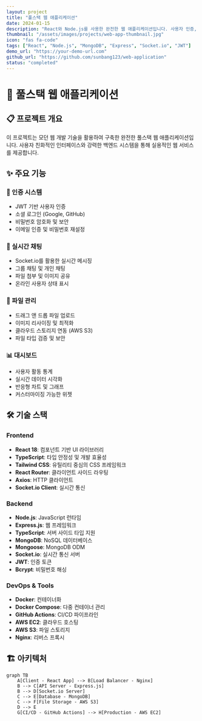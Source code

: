 ```yaml
---
layout: project
title: "풀스택 웹 애플리케이션"
date: 2024-01-15
description: "React와 Node.js를 사용한 완전한 웹 애플리케이션입니다. 사용자 인증, 실시간 채팅, 파일 업로드 등 다양한 기능을 포함합니다."
thumbnail: "/assets/images/projects/web-app-thumbnail.jpg"
icon: "fas fa-code"
tags: ["React", "Node.js", "MongoDB", "Express", "Socket.io", "JWT"]
demo_url: "https://your-demo-url.com"
github_url: "https://github.com/sunbang123/web-application"
status: "completed"
---
```


# 🚀 풀스택 웹 애플리케이션

## 📋 프로젝트 개요

이 프로젝트는 모던 웹 개발 기술을 활용하여 구축한 완전한 풀스택 웹 애플리케이션입니다. 사용자 친화적인 인터페이스와 강력한 백엔드 시스템을 통해 실용적인 웹 서비스를 제공합니다.

## ✨ 주요 기능

### 🔐 인증 시스템
- JWT 기반 사용자 인증
- 소셜 로그인 (Google, GitHub)
- 비밀번호 암호화 및 보안
- 이메일 인증 및 비밀번호 재설정

### 💬 실시간 채팅
- Socket.io를 활용한 실시간 메시징
- 그룹 채팅 및 개인 채팅
- 파일 첨부 및 이미지 공유
- 온라인 사용자 상태 표시

### 📁 파일 관리
- 드래그 앤 드롭 파일 업로드
- 이미지 리사이징 및 최적화
- 클라우드 스토리지 연동 (AWS S3)
- 파일 타입 검증 및 보안

### 📊 대시보드
- 사용자 활동 통계
- 실시간 데이터 시각화
- 반응형 차트 및 그래프
- 커스터마이징 가능한 위젯

## 🛠 기술 스택

### Frontend
- **React 18**: 컴포넌트 기반 UI 라이브러리
- **TypeScript**: 타입 안정성 및 개발 효율성
- **Tailwind CSS**: 유틸리티 중심의 CSS 프레임워크
- **React Router**: 클라이언트 사이드 라우팅
- **Axios**: HTTP 클라이언트
- **Socket.io Client**: 실시간 통신

### Backend
- **Node.js**: JavaScript 런타임
- **Express.js**: 웹 프레임워크
- **TypeScript**: 서버 사이드 타입 지원
- **MongoDB**: NoSQL 데이터베이스
- **Mongoose**: MongoDB ODM
- **Socket.io**: 실시간 통신 서버
- **JWT**: 인증 토큰
- **Bcrypt**: 비밀번호 해싱

### DevOps & Tools
- **Docker**: 컨테이너화
- **Docker Compose**: 다중 컨테이너 관리
- **GitHub Actions**: CI/CD 파이프라인
- **AWS EC2**: 클라우드 호스팅
- **AWS S3**: 파일 스토리지
- **Nginx**: 리버스 프록시

## 🏗 아키텍처

```mermaid
graph TB
    A[Client - React App] --> B[Load Balancer - Nginx]
    B --> C[API Server - Express.js]
    B --> D[Socket.io Server]
    C --> E[Database - MongoDB]
    C --> F[File Storage - AWS S3]
    D --> E
    G[CI/CD - GitHub Actions] --> H[Production - AWS EC2]
```